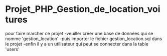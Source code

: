 # Projet_PHP_Gestion_de_location_voitures
pour faire marcher ce projet
  -veuiller créer une base de données qui se nomme 'gestion_location'
  -puis importer le fichier gestion_location.sql dans le projet
  -enfin il y a un utilisateur qui peut se connecter dans la table 'users'
